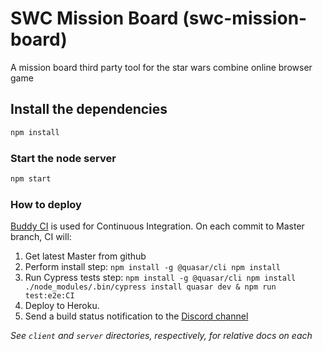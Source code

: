 # SWC Mission Board (swc-mission-board)
A mission board third party tool for the star wars combine online browser game

## Install the dependencies
```bash
npm install
```

### Start the node server
```bash
npm start
```

### How to deploy
[Buddy CI](https://app.buddy.works/bpkennedy/swc-mission-board/pipelines) is used for Continuous Integration. On each commit to Master branch, CI will:

1. Get latest Master from github
2. Perform install step: ```npm install -g @quasar/cli
npm install```
3. Run Cypress tests step: ```npm install -g @quasar/cli
npm install
./node_modules/.bin/cypress install
quasar dev &
npm run test:e2e:CI ```
4. Deploy to Heroku.
5. Send a build status notification to the [Discord channel](https://discord.gg/CaRKZtH)

*See `client` and `server` directories, respectively, for relative docs on each*

